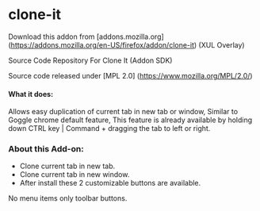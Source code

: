 clone-it
========

Download this addon from [addons.mozilla.org] (https://addons.mozilla.org/en-US/firefox/addon/clone-it) (XUL Overlay)

Source Code Repository For Clone It (Addon SDK)

Source code released under [MPL 2.0] (https://www.mozilla.org/MPL/2.0/)

#### What it does: 
Allows easy duplication of current tab in new tab or window, Similar to Goggle chrome default feature, 
This feature is already available by holding down CTRL key | Command + dragging the tab to left or right.

### About this Add-on:
- Clone current tab in new tab. 
- Clone current tab in new window. 
- After install these 2 customizable buttons are available.

No menu items only toolbar buttons.